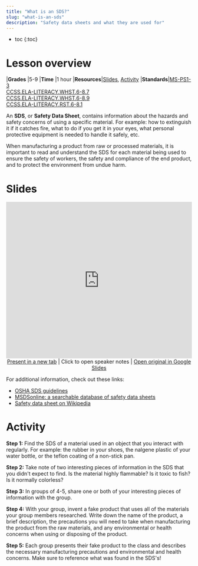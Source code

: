 ```yaml
---
title: "What is an SDS?"
slug: "what-is-an-sds"
description: "Safety data sheets and what they are used for"
---
```


* toc
{:toc}

# Lesson overview

|**Grades**   |5-9
|**Time**     |1 hour
|**Resources**|[Slides](#slides), [Activity](#activity)
|**Standards**|[MS-PS1-3](https://www.nextgenscience.org/pe/ms-ps1-3-matter-and-its-interactions)<br>[CCSS.ELA-LITERACY.WHST.6-8.7](http://www.corestandards.org/ELA-Literacy/WHST/6-8/7/)<br>[CCSS.ELA-LITERACY.WHST.6-8.9](http://www.corestandards.org/ELA-Literacy/WHST/6-8/9/)<br>[CCSS.ELA-LITERACY.RST.6-8.1](http://www.corestandards.org/ELA-Literacy/RST/6-8/1/)

An **SDS**, or **Safety Data Sheet**, contains information about the hazards and safety concerns of using a specific material. For example: how to extinguish it if it catches fire, what to do if you get it in your eyes, what personal protective equipment is needed to handle it safely, etc.

When manufacturing a product from raw or processed materials, it is important to read and understand the SDS for each material being used to ensure the safety of workers, the safety and compliance of the end product, and to protect the environment from undue harm.

# Slides

<iframe src="https://docs.google.com/presentation/d/e/2PACX-1vTNBxp5wLnKAN9cSWhmHWzxd8f2TzxvOUXqkDSpRUojV1OaDXnGhFWk2CRkHlnbJADPQcgpt8_acqOk/embed" frameborder="0" width="100%" height="425" allowfullscreen="true" mozallowfullscreen="true" webkitallowfullscreen="true"></iframe>

<center><a href="https://docs.google.com/presentation/d/e/2PACX-1vTNBxp5wLnKAN9cSWhmHWzxd8f2TzxvOUXqkDSpRUojV1OaDXnGhFWk2CRkHlnbJADPQcgpt8_acqOk/pub" target="_blank"><i class="fa fa-desktop"></i> Present in a new tab</a> | Click <i class="fa fa-gear"></i> to open speaker notes | <a href="https://docs.google.com/presentation/d/1JHn1HFcTKAjGRB2nunxIvMc3_vawQt3GqKPJr9MUE0g/edit" target="_blank">Open original in Google Slides <i class="fa fa-external-link-square"></i></a></center>

For additional information, check out these links:

- [OSHA SDS guidelines](https://www.osha.gov/Publications/HazComm_QuickCard_SafetyData.html)
- [MSDSonline: a searchable database of safety data sheets](https://www.msdsonline.com/)
- [Safety data sheet on Wikipedia](https://en.wikipedia.org/wiki/Safety_data_sheet)

# Activity

**Step 1:** Find the SDS of a material used in an object that you interact with regularly. For example: the rubber in your shoes, the nalgene plastic of your water bottle, or the teflon coating of a non-stick pan.

**Step 2:** Take note of two interesting pieces of information in the SDS that you didn't expect to find. Is the material highly flammable? Is it toxic to fish? Is it normally colorless?

**Step 3:** In groups of 4-5, share one or both of your interesting pieces of information with the group.

**Step 4:** With your group, invent a fake product that uses all of the materials your group members researched. Write down the name of the product, a brief description, the precautions you will need to take when manufacturing the product from the raw materials, and any environmental or health concerns when using or disposing of the product.

**Step 5:** Each group presents their fake product to the class and describes the necessary manufacturing precautions and environmental and health concerns. Make sure to reference what was found in the SDS's!
